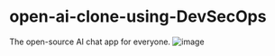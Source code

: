 # open-ai-clone-using-DevSecOps
The open-source AI chat app for everyone.
![image](https://github.com/user-attachments/assets/6a81adf7-2743-4016-a1bc-bf92ce3a46b1)

